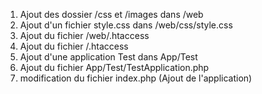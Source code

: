 1. Ajout des dossier /css et /images dans /web  
2. Ajout d'un fichier style.css dans /web/css/style.css  
3. Ajout du fichier /web/.htaccess  
4. Ajout du fichier /.htaccess  
5. Ajout d'une application Test dans App/Test  
6. Ajout du fichier App/Test/TestApplication.php  
7. modification du fichier index.php (Ajout de l'application)  